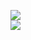 [![](https://img.shields.io/badge/Made%20With-Github%20Spray-lightgrey.svg?style=for-the-badge&logo=github)](https://github.com/Annihil/github-spray#28876)  
[![](https://i.imgur.com/2DrTn0Z.gif)](https://github.com/Annihil/github-spray)